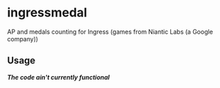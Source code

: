 ingressmedal
============

AP and medals counting for Ingress (games from Niantic Labs (a Google company))

Usage
---------

***The code ain't currently functional***
